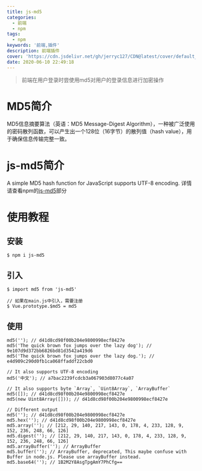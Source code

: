 ```yaml
---
title: js-md5
categories:
  - 前端
  - npm
tags:
  - npm
keywords: '前端,插件'
description: 前端插件
cover: 'https://cdn.jsdelivr.net/gh/jerryc127/CDN@latest/cover/default_bg.png'
date: 2020-06-10 22:49:18
---
```


> 前端在用户登录时尝使用md5对用户的登录信息进行加密操作

# MD5简介
MD5信息摘要算法（英语：MD5 Message-Digest Algorithm），一种被广泛使用的密码散列函数，可以产生出一个128位（16字节）的散列值（hash value），用于确保信息传输完整一致。

# js-md5简介
A simple MD5 hash function for JavaScript supports UTF-8 encoding.
详情请查看npm的[js-md5](https://www.npmjs.com/package/js-md5)部分

# 使用教程

## 安装
```
$ npm i js-md5
```

## 引入
```
$ import md5 from 'js-md5'

// 如果在main.js中引入，需要注册
$ Vue.prototype.$md5 = md5
```

## 使用
```
md5(''); // d41d8cd98f00b204e9800998ecf8427e
md5('The quick brown fox jumps over the lazy dog'); // 9e107d9d372bb6826bd81d3542a419d6
md5('The quick brown fox jumps over the lazy dog.'); // e4d909c290d0fb1ca068ffaddf22cbd0
 
// It also supports UTF-8 encoding
md5('中文'); // a7bac2239fcdcb3a067903d8077c4a07
 
// It also supports byte `Array`, `Uint8Array`, `ArrayBuffer`
md5([]); // d41d8cd98f00b204e9800998ecf8427e
md5(new Uint8Array([])); // d41d8cd98f00b204e9800998ecf8427e
 
// Different output
md5(''); // d41d8cd98f00b204e9800998ecf8427e
md5.hex(''); // d41d8cd98f00b204e9800998ecf8427e
md5.array(''); // [212, 29, 140, 217, 143, 0, 178, 4, 233, 128, 9, 152, 236, 248, 66, 126]
md5.digest(''); // [212, 29, 140, 217, 143, 0, 178, 4, 233, 128, 9, 152, 236, 248, 66, 126]
md5.arrayBuffer(''); // ArrayBuffer
md5.buffer(''); // ArrayBuffer, deprecated, This maybe confuse with Buffer in node.js. Please use arrayBuffer instead.
md5.base64(''); // 1B2M2Y8AsgTpgAmY7PhCfg==
```
